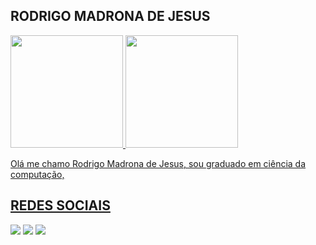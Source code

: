 ## RODRIGO MADRONA DE JESUS
<div>
<a href="https://github.com/rodrigomadronadejesus">
<img height="180em" src="https://github-readme-stats.vercel.app/api/top-langs/?username=rodrigomadronadejesus&layout=compact&langs_count=8&theme=dracula"/>
<img height="180em" src="https://github-readme-stats.vercel.app/api?username=rodrigomadronadejesus&show_icons=true&theme=dracula&include_all_commits=true&count_private=true"/>
</div>
  
  


  Olá me chamo Rodrigo Madrona de Jesus, sou graduado em ciência da computação,
## REDES SOCIAIS
<!--
[<img src="https://img.shields.io/badge/twitter-%231DA1F2.svg?&style=for-the-badge&logo=twitter&logoColor=white" />](https://twitter.com/USERNAME) 
[<img src="https://img.shields.io/badge/medium-%2312100E.svg?&style=for-the-badge&logo=medium&logoColor=white" />](https://medium.com/USERNAME)
-->
[<img src="https://img.shields.io/badge/linkedin-%230077B5.svg?&style=for-the-badge&logo=linkedin&logoColor=white" />](https://linkedin.com/in/rodrigo-madrona-de-jesus-54a81b22b)
[<img src = "https://img.shields.io/badge/instagram-%23E4405F.svg?&style=for-the-badge&logo=instagram&logoColor=white">](https://www.instagram.com/rodrigomadronadejesus) 
[<img src = "https://img.shields.io/badge/facebook-%231877F2.svg?&style=for-the-badge&logo=facebook&logoColor=white">](https://www.facebook.com/rodrigo.madronadejesus?mibextid=ZbWKwL)
